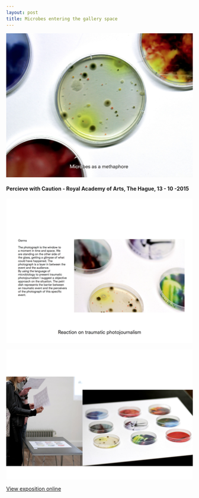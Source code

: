 ```yaml
---
layout: post
title: Microbes entering the gallery space 
---
```


![expo1](/images/expo1.jpg)

#### Percieve with Caution - Royal Academy of Arts, The Hague, 13 - 10 -2015

![expo3](/images/expo3.jpg)

![expo2](/images/expo2.jpg)


[View exposition online](http://www.perceivewithcaution.com/ )